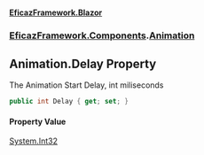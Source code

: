 #### [EficazFramework.Blazor](EficazFrameworkBlazor.md 'EficazFramework Blazor')
### [EficazFramework.Components](EficazFrameworkBlazor.md#EficazFramework_Components 'EficazFramework.Components').[Animation](Animation.md 'EficazFramework.Components.Animation')
## Animation.Delay Property
The Animation Start Delay, int miliseconds  
```csharp
public int Delay { get; set; }
```
#### Property Value
[System.Int32](https://docs.microsoft.com/en-us/dotnet/api/System.Int32 'System.Int32')
